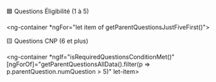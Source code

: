 <tbody>
  <!-- Section Header: Éligibilité -->
  <tr>
    <td colspan="3" style="font-weight: bold; background-color: #f0f0f0;">
      🟦 Questions Éligibilité (1 à 5)
    </td>
  </tr>

  <ng-container *ngFor="let item of getParentQuestionsJustFiveFirst()">
    <!-- Your parent + sub-question rendering for 1–5 here -->
    <!-- Same structure you already use -->
  </ng-container>

  <!-- Only show CNP section if eligible -->
  <tr *ngIf="isRequiredQuestionsConditionMet()">
    <td colspan="3" style="font-weight: bold; background-color: #f0f0f0;">
      🟨 Questions CNP (6 et plus)
    </td>
  </tr>

  <ng-container *ngIf="isRequiredQuestionsConditionMet()" 
                [ngForOf]="getParentQuestionsAllData().filter(p => p.parentQuestion.numQuestion > 5)" 
                let-item>
    <!-- Render parent + sub-question as usual for 6+ -->
  </ng-container>
</tbody>
